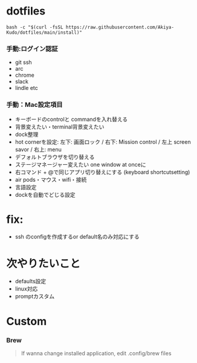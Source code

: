 # dotfiles

`bash -c "$(curl -fsSL https://raw.githubusercontent.com/Akiya-Kudo/dotfiles/main/install)"`

### 手動:ログイン認証
- git ssh
- arc
- chrome
- slack
- lindle
etc

### 手動：Mac設定項目
- キーボードのcontrolと commandを入れ替える
- 背景変えたい・terminal背景変えたい
- dock整理
- hot cornerを設定: 左下: 画面ロック / 右下: Mission control / 左上 screen savor  / 右上: menu
- デフォルトブラウザを切り替える
- ステージマネージャー変えたい one window at onceに
- 右コマンド + @で同じアプリ切り替えにする (keyboard shortcutsetting)
- air pods・マウス・wifi・接続
- 言語設定
- dockを自動でどじる設定

# fix: 
- ssh のconfigを作成するor default名のみ対応にする

# 次やりたいこと
- defaults設定
- linux対応
- promptカスタム

# Custom
### Brew
> If wanna change installed application, edit .config/brew files

